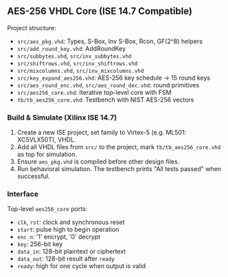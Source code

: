 ## AES-256 VHDL Core (ISE 14.7 Compatible)

Project structure:

- `src/aes_pkg.vhd`: Types, S-Box, Inv S-Box, Rcon, GF(2^8) helpers
- `src/add_round_key.vhd`: AddRoundKey
- `src/subbytes.vhd`, `src/inv_subbytes.vhd`
- `src/shiftrows.vhd`, `src/inv_shiftrows.vhd`
- `src/mixcolumns.vhd`, `src/inv_mixcolumns.vhd`
- `src/key_expand_aes256.vhd`: AES-256 key schedule -> 15 round keys
- `src/aes_round_enc.vhd`, `src/aes_round_dec.vhd`: round primitives
- `src/aes256_core.vhd`: Iterative top-level core with FSM
- `tb/tb_aes256_core.vhd`: Testbench with NIST AES-256 vectors

### Build & Simulate (Xilinx ISE 14.7)

1. Create a new ISE project, set family to Virtex-5 (e.g. ML501: XC5VLX50T), VHDL.
2. Add all VHDL files from `src/` to the project, mark `tb/tb_aes256_core.vhd` as top for simulation.
3. Ensure `aes_pkg.vhd` is compiled before other design files.
4. Run behavioral simulation. The testbench prints "All tests passed" when successful.

### Interface

Top-level `aes256_core` ports:

- `clk`, `rst`: clock and synchronous reset
- `start`: pulse high to begin operation
- `enc_n`: '1' encrypt, '0' decrypt
- `key`: 256-bit key
- `data_in`: 128-bit plaintext or ciphertext
- `data_out`: 128-bit result after `ready`
- `ready`: high for one cycle when output is valid

